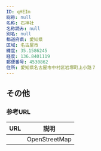 ```yaml
---
ID: qHEIm
総称: null
名称: 石神社
名称読み: null
別名: null
都道府県: 愛知県
区域: 名古屋市
緯度: 35.1586245
経度: 136.8401119
郵便番号: 4530862
住所: 愛知県名古屋市中村区岩塚町上小路７
---
```


## その他

### 参考URL

| URL | 説明          |
| --- | ------------- |
|     | OpenStreetMap |
